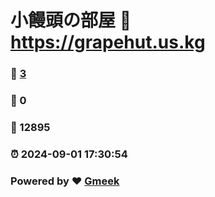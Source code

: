 # 小饅頭の部屋 :link: https://grapehut.us.kg 
### :page_facing_up: [3](https://grapehut.us.kg/tag.html) 
### :speech_balloon: 0 
### :hibiscus: 12895 
### :alarm_clock: 2024-09-01 17:30:54 
### Powered by :heart: [Gmeek](https://github.com/Meekdai/Gmeek)

